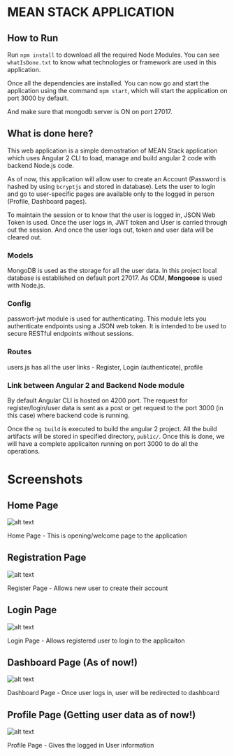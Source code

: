 # MEAN STACK APPLICATION

## How to Run

Run `npm install` to download all the required Node Modules. You can see `whatIsDone.txt` to know what technologies or framework are used in this application.

Once all the dependencies are installed. You can now go and start the application using the command `npm start`, which will start the application on port 3000 by default.

And make sure that mongodb server is ON on port 27017.

## What is done here?

This web application is a simple demostration of MEAN Stack application which uses Angular 2 CLI to load, manage and build angular 2 code with backend Node.js code.

As of now, this application will allow user to create an Account (Password is hashed by using `bcryptjs` and stored in database). Lets the user to login and go to user-specific pages are available only to the logged in person (Profile, Dashboard pages).

To maintain the session or to know that the user is logged in, JSON Web Token is used. Once the user logs in, JWT token and User is carried through out the session. And once the user logs out, token and user data will be cleared out.

### Models

MongoDB is used as the storage for all the user data. In this project local database is established on default port 27017. 
As ODM, <strong>Mongoose</strong> is used with Node.js.

### Config

passwort-jwt module is used for authenticating. This module lets you authenticate endpoints using a JSON web token. It is intended to be used to secure RESTful endpoints without sessions.

### Routes

users.js has all the user links - Register, Login (authenticate), profile

### Link between Angular 2 and Backend Node module

By default Angular CLI is hosted on 4200 port. The request for register/login/user data is sent as a post or get request to the port 3000 (in this case) where backend code is running. 

Once the `ng build` is executed to build the angular 2 project. All the build artifacts will be stored in specified directory, `public/`. Once this is done, we will have a complete applicaiton running on port 3000 to do all the operations. 

# Screenshots

## Home Page
![alt text](screenshots/home.png "Home Page -  This is opening/welcome page to the application")

Home Page -  This is opening/welcome page to the application


## Registration Page
![alt text](screenshots/register.png "Register Page - Allows new user to create their account")

Register Page - Allows new user to create their account


## Login Page
![alt text](screenshots/login.png "Login Page - Allows registered user to login to the applicaiton")

Login Page - Allows registered user to login to the applicaiton


## Dashboard Page (As of now!)
![alt text](screenshots/dashboard.png "Dashboard Page - Once user logs in, user will be redirected to dashboard")

Dashboard Page - Once user logs in, user will be redirected to dashboard


## Profile Page (Getting user data as of now!)
![alt text](screenshots/profile.png "Profile Page - Gives the logged in User information")

Profile Page - Gives the logged in User information
